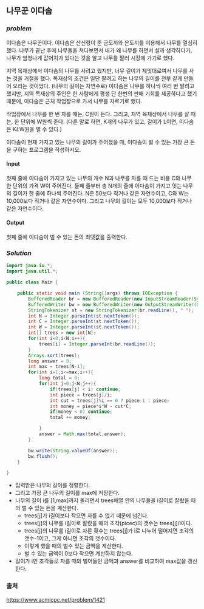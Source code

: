 ## 나무꾼 이다솜

### ***problem***
이다솜은 나무꾼이다. 이다솜은 산신령이 준 금도끼와 은도끼를 이용해서 나무를 열심히 했다. 나무가 끝난 후에 나무들을 쳐다보면서 내가 왜 나무를 하면서 살까 생각하다가, 나무가 엄청나게 값어치가 있다는 것을 알고 나무를 팔러 시장에 가기로 했다.

지역 목재상에서 이다솜의 나무를 사려고 했지만, 너무 길이가 제멋대로여서 나무를 사는 것을 거절을 했다. 목재상의 조건은 일단 팔려고 하는 나무의 길이를 전부 같게 만들어 오라는 것이었다. (나무의 길이는 자연수로) 이다솜은 나무를 하나씩 여러 번 팔려고 했지만, 지역 목재상의 주인은 한 사람에게 평생 단 한번의 판매 기회를 제공하다고 했기 때문에, 이다솜은 근처 작업장으로 가서 나무를 자르기로 했다.

작업장에서 나무를 한 번 자를 때는, C원이 든다. 그리고, 지역 목재상에서 나무를 살 때는, 한 단위에 W원씩 준다. (다른 말로 하면, K개의 나무가 있고, 길이가 L이면, 이다솜은 K*L*W원을 벌 수 있다.)

이다솜이 현재 가지고 있는 나무의 길이가 주어졌을 때, 이다솜이 벌 수 있는 가장 큰 돈을 구하는 프로그램을 작성하시오.


#### **Input**
첫째 줄에 이다솜이 가지고 있는 나무의 개수 N과 나무를 자를 때 드는 비용 C와 나무 한 단위의 가격 W이 주어진다. 둘째 줄부터 총 N개의 줄에 이다솜이 가지고 잇는 나무의 길이가 한 줄에 하나씩 주어진다. N은 50보다 작거나 같은 자연수이고, C와 W는 10,000보다 작거나 같은 자연수이다. 그리고 나무의 길이는 모두 10,000보다 작거나 같은 자연수이다.

#### **Output**
첫째 줄에 이다솜이 벌 수 있는 돈의 최댓값을 출력한다.

### ***Solution***

```java
import java.io.*;
import java.util.*;

public class Main {

    public static void main (String[]args) throws IOException {
        BufferedReader br = new BufferedReader(new InputStreamReader(System.in));
        BufferedWriter bw = new BufferedWriter(new OutputStreamWriter(System.out));
        StringTokenizer st = new StringTokenizer(br.readLine(), " ");
        int N = Integer.parseInt(st.nextToken());
        int C = Integer.parseInt(st.nextToken());
        int W = Integer.parseInt(st.nextToken());
        int[] trees = new int[N];
        for(int i=0;i<N;i++){
            trees[i] = Integer.parseInt(br.readLine());
        }
        Arrays.sort(trees);
        long answer = 0;
        int max = trees[N-1];
        for(int i=1;i<=max;i++){
            long total = 0;
            for(int j=0;j<N;j++){
                if(trees[j] < i) continue;
                int piece = trees[j]/i;
                int cut = trees[j]%i == 0 ? piece-1 : piece;
                int money = piece*i*W - cut*C;
                if(money < 0) continue;
                total += money;

            }
            answer = Math.max(total,answer);
        }

        bw.write(String.valueOf(answer));
        bw.flush();
    }

}
```
- 입력받은 나무의 길이를 정렬한다.
- 그리고 가장 큰 나무의 길이를 max에 저장한다.
- 나무의 길이 i를 [1,max]까지 돌리면서 trees배열 안의 나무들을 i길이로 잘랐을 때의 벌 수 있는 돈을 계산한다.
    - trees[j]가 i길이보다 작으면 자를 수 없기 때문에 넘긴다.
    - trees[j]의 나무를 i길이로 잘랐을 때의 조각(picec)의 갯수는 trees[j]/i이다. 
    - trees[j]의 나무를 i길이로 자른 횟수는 trees[j]가 i로 나누어 떨어지면 조각의 갯수-1이고, 그게 아니면 조각의 갯수이다.
    - 이렇게 했을 때의 벌수 있는 금액을 계산한다.
    - 벌 수 있는 금액이 0보다 작으면 계산하지 않는다.
- 길이가 i인 조각들로 자를 때의 벌어들인 금액과 answer를 비교하여 max값을 갱신한다.
    
### 출처
https://www.acmicpc.net/problem/1421